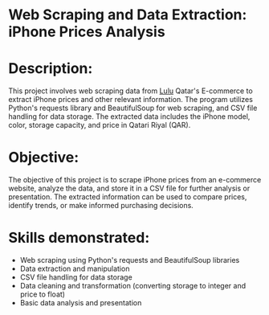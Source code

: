 # Web Scraping and Data Extraction: iPhone Prices Analysis
# Description:
This project involves web scraping data from [Lulu](https://www.luluhypermarket.com/en-qa) Qatar's E-commerce to extract iPhone prices and other relevant information. The program utilizes Python's requests library and BeautifulSoup for web scraping, and CSV file handling for data storage. The extracted data includes the iPhone model, color, storage capacity, and price in Qatari Riyal (QAR).

# Objective:
The objective of this project is to scrape iPhone prices from an e-commerce website, analyze the data, and store it in a CSV file for further analysis or presentation. The extracted information can be used to compare prices, identify trends, or make informed purchasing decisions.

# Skills demonstrated:
* Web scraping using Python's requests and BeautifulSoup libraries
* Data extraction and manipulation
* CSV file handling for data storage
* Data cleaning and transformation (converting storage to integer and price to float)
* Basic data analysis and presentation
